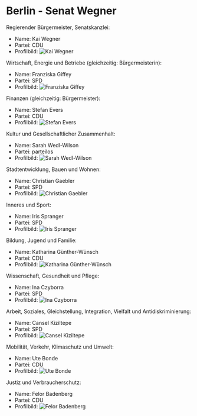 # Berlin - Senat Wegner

Regierender Bürgermeister, Senatskanzlei:
* Name: Kai Wegner
* Partei: CDU
* Profilbild: ![Kai Wegner](https://upload.wikimedia.org/wikipedia/commons/thumb/2/2c/2023-04-27_Sitzung_des_Abgeordnetenhauses_von_Berlin_by_Sandro_Halank%E2%80%93110.jpg/400px-2023-04-27_Sitzung_des_Abgeordnetenhauses_von_Berlin_by_Sandro_Halank%E2%80%93110.jpg)

Wirtschaft, Energie und Betriebe (gleichzeitig: Bürgermeisterin):
* Name: Franziska Giffey
* Partei: SPD
* Profilbild: ![Franziska Giffey](https://upload.wikimedia.org/wikipedia/commons/thumb/a/ad/2023-04-27_Sitzung_des_Abgeordnetenhauses_von_Berlin_by_Sandro_Halank%E2%80%93011.jpg/400px-2023-04-27_Sitzung_des_Abgeordnetenhauses_von_Berlin_by_Sandro_Halank%E2%80%93011.jpg)

Finanzen (gleichzeitig: Bürgermeister):
* Name: Stefan Evers
* Partei: CDU
* Profilbild: ![Stefan Evers](https://upload.wikimedia.org/wikipedia/commons/thumb/4/4a/Stefan_Evers%2C_Finanzsenator_von_Berlin%2C_%28Tobias_Koch%2C_202%29.jpg/400px-Stefan_Evers%2C_Finanzsenator_von_Berlin%2C_%28Tobias_Koch%2C_202%29.jpg)

Kultur und Gesellschaftlicher Zusammenhalt:
* Name: Sarah Wedl-Wilson
* Partei: parteilos
* Profilbild: ![Sarah Wedl-Wilson](https://upload.wikimedia.org/wikipedia/commons/thumb/0/0c/2025-05-22_Sitzung_des_Abgeordnetenhauses_von_Berlin_by_Sandro_Halank%E2%80%93001.jpg/400px-2025-05-22_Sitzung_des_Abgeordnetenhauses_von_Berlin_by_Sandro_Halank%E2%80%93001.jpg)

Stadtentwicklung, Bauen und Wohnen:
* Name: Christian Gaebler
* Partei: SPD
* Profilbild: ![Christian Gaebler](https://upload.wikimedia.org/wikipedia/commons/thumb/1/1d/2023-04-27_Sitzung_des_Abgeordnetenhauses_von_Berlin_by_Sandro_Halank%E2%80%93084.jpg/400px-2023-04-27_Sitzung_des_Abgeordnetenhauses_von_Berlin_by_Sandro_Halank%E2%80%93084.jpg)

Inneres und Sport:
* Name: Iris Spranger
* Partei: SPD
* Profilbild: ![Iris Spranger](https://upload.wikimedia.org/wikipedia/commons/thumb/5/59/2021-12-21_Sitzung_des_Abgeordnetenhauses_von_Berlin_by_Sandro_Halank%E2%80%93127.jpg/400px-2021-12-21_Sitzung_des_Abgeordnetenhauses_von_Berlin_by_Sandro_Halank%E2%80%93127.jpg)

Bildung, Jugend und Familie:
* Name: Katharina Günther-Wünsch
* Partei: CDU
* Profilbild: ![Katharina Günther-Wünsch](https://upload.wikimedia.org/wikipedia/commons/thumb/4/46/2023-04-27_Sitzung_des_Abgeordnetenhauses_von_Berlin_by_Sandro_Halank%E2%80%93117.jpg/400px-2023-04-27_Sitzung_des_Abgeordnetenhauses_von_Berlin_by_Sandro_Halank%E2%80%93117.jpg)

Wissenschaft, Gesundheit und Pflege:
* Name: Ina Czyborra
* Partei: SPD
* Profilbild: ![Ina Czyborra](https://upload.wikimedia.org/wikipedia/commons/thumb/d/d6/2023-04-27_Sitzung_des_Abgeordnetenhauses_von_Berlin_by_Sandro_Halank%E2%80%93137.jpg/400px-2023-04-27_Sitzung_des_Abgeordnetenhauses_von_Berlin_by_Sandro_Halank%E2%80%93137.jpg)

Arbeit, Soziales, Gleichstellung, Integration, Vielfalt und Antidiskriminierung:
* Name: Cansel Kiziltepe
* Partei: SPD
* Profilbild: ![Cansel Kiziltepe](https://upload.wikimedia.org/wikipedia/commons/thumb/8/8a/2025-05-22_Sitzung_des_Abgeordnetenhauses_von_Berlin_by_Sandro_Halank%E2%80%93027.jpg/400px-2025-05-22_Sitzung_des_Abgeordnetenhauses_von_Berlin_by_Sandro_Halank%E2%80%93027.jpg)

Mobilität, Verkehr, Klimaschutz und Umwelt:
* Name: Ute Bonde
* Partei: CDU
* Profilbild: ![Ute Bonde](https://upload.wikimedia.org/wikipedia/commons/thumb/b/be/2025-05-22_Sitzung_des_Abgeordnetenhauses_von_Berlin_by_Sandro_Halank%E2%80%93022.jpg/400px-2025-05-22_Sitzung_des_Abgeordnetenhauses_von_Berlin_by_Sandro_Halank%E2%80%93022.jpg)

Justiz und Verbraucherschutz:
* Name: Felor Badenberg
* Partei: CDU
* Profilbild: ![Felor Badenberg](https://upload.wikimedia.org/wikipedia/commons/thumb/6/68/Felor_Badenberg_Portrait.jpg/400px-Felor_Badenberg_Portrait.jpg)

